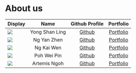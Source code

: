# About us

| Display                                                                                                    |      Name      |              Github Profile              |            Portfolio             |
|------------------------------------------------------------------------------------------------------------|:--------------:|:----------------------------------------:|:--------------------------------:|
| ![](https://via.placeholder.com/100.png?text=Photo)                                                        | Yong Shan Ling |   [Github](https://github.com/ysl-28)    |   [Portfolio](team/ysl-28.md)    |
| ![](https://avatars.githubusercontent.com/u/88542282?v=4)                                                  |  Ng Yan Zhen   |    [Github](https://github.com/Ng-YZ)    |    [Portfolio](team/ng-yz.md)    |
| ![](https://avatars.githubusercontent.com/u/88386677?s=400&v=4)                                            |   Ng Kai Wen   | [Github](https://github.com/ngkaiwen123) | [Portfolio](team/ngkaiwen123.md) |
| ![](https://avatars.githubusercontent.com/u/7589432?v=4)                                                        |  Poh Wei Pin   |   [Github](https://github.com/firwer)    |   [Portfolio](team/firwer.md)    |
| ![](https://avatars.githubusercontent.com/u/24601679?s=400&u=4ff44cf4bbd34ac299fd550ce267a884df4043a7&v=4) |  Artemis Ngoh  | [Github](https://github.com/ArtemiszenN) | [Portfolio](team/artemiszenn.md) |
